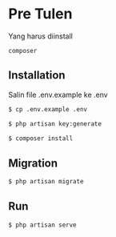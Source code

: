 # Pre Tulen

Yang harus diinstall

```
composer

```


## Installation

Salin file .env.example ke .env
``` bash
$ cp .env.example .env
```
``` bash
$ php artisan key:generate
```

``` bash
$ composer install
```

## Migration

``` bash
$ php artisan migrate
```

## Run

``` bash
$ php artisan serve
```


